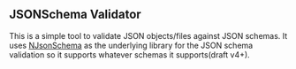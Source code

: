 ## JSONSchema Validator
This is a simple tool to validate JSON objects/files against JSON schemas.
It uses [NJsonSchema](https://github.com/RicoSuter/NJsonSchema) as the underlying library for the JSON schema validation so it supports whatever schemas it supports(draft v4+).